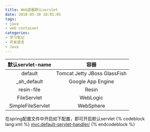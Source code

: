 ```yaml
---
title: Web容器默认servlet
date: 2018-05-30 10:01:05
tags:
- java
- web container
categories:
- 学习笔记
- 开发语言
- Java
---
```


| 默认servlet-name  | 容器                         |
| :---------------: | :--------------------------: |
| default           | Tomcat Jetty JBoss GlassFish |
| _ah_default       | Google App Engine            |
| resin-file        | Resin                        |
| FileServlet       | WebLogic                     |
| SimpleFileServlet | WebSphere                    |

在spring配置文件中开启如下配置，即可开启默认servlet
{% codeblock lang:xml %}
<mvc:default-servlet-handler/>
{% endcodeblock %}